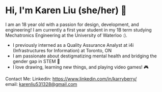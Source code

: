 # Hi, I'm Karen Liu (she/her) 💜
I am an 18 year old with a passion for design, development, and engineering! I am currently a first year student in my 1B term studying Mechatronics Engineering at the University of Waterloo :). 
- I previously interned as a Quality Assurance Analyst at i4i (Infrastructures for Information) at Toronto, ON
- I am passionate about destigmatizing mental health and bridging the gender gap in STEM 💪
- I love drawing, learning new things, and playing video games! 🎮

Contact Me:
Linkedin: https://www.linkedin.com/in/karryberry/  
email: karenliu531328@gmail.com 

